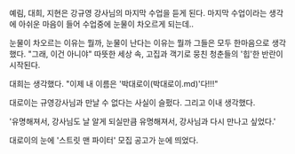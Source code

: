 예림, 대희, 지현은 강규영 강사님의 마지막 수업을 듣게 된다. 마지막 수업이라는 생각에 아쉬운 마음이 들어 수업중에 눈물이 차오르게 되는데.. 

눈물이 차오르는 이유는 뭘까, 눈물이 난다는 이유는 뭘까
그들은 모두 한마음으로 생각했다. "그래, 이건 아니야"
따뜻한 세상 속, 고집과 객기로 뭉친 청춘들의 '힙'한 반란이 시작된다.

대희는 생각했다. "이제 내 이름은 '박대로이(박대로이.md)'다!!!"

대로이는 규영강사님과 만날 수 없다는 사실이 슬펐다.
그리고 이내 생각했다.

'유명해져서, 강사님도 날 알게 되실만큼 유명해져서, 강사님과 다시 만나고 싶었다.'

대로이의 눈에 '스트릿 맨 파이터' 모집 공고가 눈에 띄었다.
